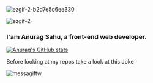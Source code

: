 
<!--
**AnuragSahu11/AnuragSahu11** is a ✨ _special_ ✨ repository because its `README.md` (this file) appears on your GitHub profile.

Here are some ideas to get you started:

- 🔭 I’m currently working on ...
- 🌱 I’m currently learning ...
- 👯 I’m looking to collaborate on ...
- 🤔 I’m looking for help with ...
- 💬 Ask me about ...
- 📫 How to reach me: ...
- ⚡ Fun fact: ...
-->
![ezgif-2-b2d7e5c6ee330](https://user-images.githubusercontent.com/54500608/184074013-a7050452-349f-472e-8a77-d0bb95d97065.gif)

![ezgif-2-](https://user-images.githubusercontent.com/54500608/184073175-c5de5ee2-d3c9-4fab-8cd8-ccb3fc683d6b.gif)

### I'am Anurag Sahu, a front-end web developer.

[![Anurag's GitHub stats](https://github-readme-stats.vercel.app/api?username=AnuragSahu11&bg_color=45,1fe66c,0fabe4&title_color=ffffff&text_color=ffffff)](https://github.com/anuraghazra/github-readme-stats)

Before looking at my repos take a look at this Joke 

![messagiftw](https://user-images.githubusercontent.com/54500608/183977536-87d620ae-acea-4456-a1dc-4a7def89820b.gif)


